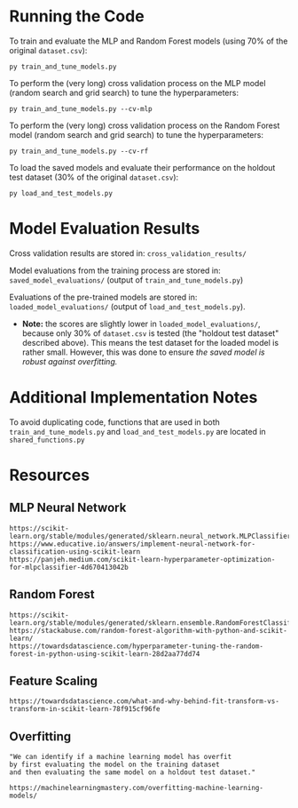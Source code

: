 # Running the Code

To train and evaluate the MLP and Random Forest models (using 70% of the original `dataset.csv`):

	py train_and_tune_models.py

To perform the (very long) cross validation process on the MLP model (random search and grid search) to tune the hyperparameters:

	py train_and_tune_models.py --cv-mlp

To perform the (very long) cross validation process on the Random Forest model (random search and grid search) to tune the hyperparameters:

	py train_and_tune_models.py --cv-rf

To load the saved models and evaluate their performance on the holdout test dataset (30% of the original `dataset.csv`):

	py load_and_test_models.py

# Model Evaluation Results

Cross validation results are stored in: `cross_validation_results/`

Model evaluations from the training process are stored in: `saved_model_evaluations/` (output of `train_and_tune_models.py`)

Evaluations of the pre-trained models are stored in: `loaded_model_evaluations/` (output of `load_and_test_models.py`).
- **Note:** the scores are slightly lower in `loaded_model_evaluations/`, because only 30% of `dataset.csv` is tested (the "holdout test dataset" described above). This means the test dataset for the loaded model is rather small. However, this was done to ensure *the saved model is robust against overfitting.*

# Additional Implementation Notes

To avoid duplicating code, functions that are used in both `train_and_tune_models.py` and `load_and_test_models.py` are located in `shared_functions.py`

# Resources

## MLP Neural Network

	https://scikit-learn.org/stable/modules/generated/sklearn.neural_network.MLPClassifier.html
	https://www.educative.io/answers/implement-neural-network-for-classification-using-scikit-learn
	https://panjeh.medium.com/scikit-learn-hyperparameter-optimization-for-mlpclassifier-4d670413042b

## Random Forest

	https://scikit-learn.org/stable/modules/generated/sklearn.ensemble.RandomForestClassifier.html
	https://stackabuse.com/random-forest-algorithm-with-python-and-scikit-learn/
	https://towardsdatascience.com/hyperparameter-tuning-the-random-forest-in-python-using-scikit-learn-28d2aa77dd74

##  Feature Scaling

	https://towardsdatascience.com/what-and-why-behind-fit-transform-vs-transform-in-scikit-learn-78f915cf96fe

## Overfitting

	"We can identify if a machine learning model has overfit
	by first evaluating the model on the training dataset
	and then evaluating the same model on a holdout test dataset."

	https://machinelearningmastery.com/overfitting-machine-learning-models/
